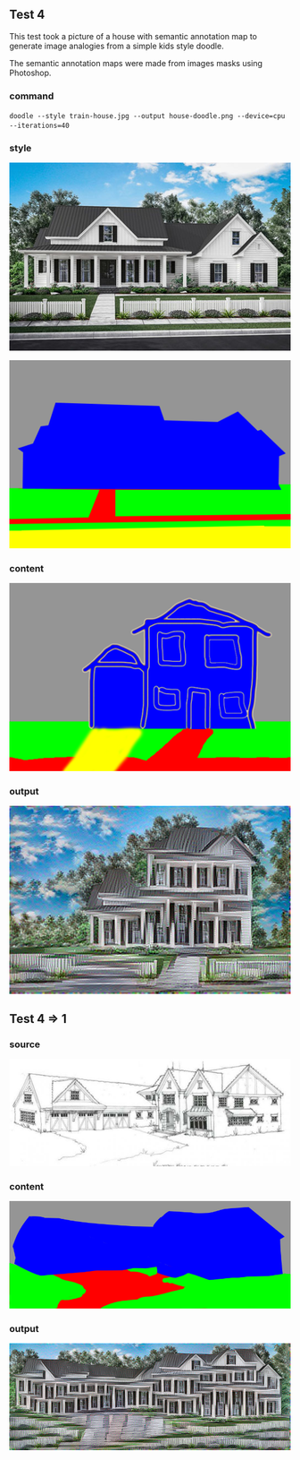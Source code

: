 ## Test 4

This test took a picture of a house with semantic annotation map to generate image analogies from a simple kids style doodle.

The semantic annotation maps were made from images masks using Photoshop.

### command

`doodle --style train-house.jpg --output house-doodle.png --device=cpu --iterations=40`

### style

![](train-house.jpg)

![](train-house_sem.png)

### content

![](house-doodle_sem.png)

### output

![](house-doodle.png)

## Test 4 => 1

### source

![](test.1/home-sketch-with-sideload-garage_src.jpg)

### content

![](test.1/home-sketch-with-sideload-garage_sem.png)

### output

![](test.1/home-sketch-with-sideload-garage.png)

